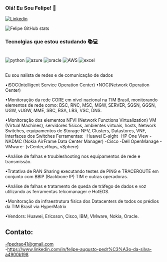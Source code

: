 

### Olá! Eu Sou Felipe! 👋


[![Linkedin](https://img.shields.io/badge/LinkedIn-0077B5?style=for-the-badge&logo=linkedin&logoColor=white)](https://www.linkedin.com/in/felipe-augusto-pedr%C3%A3o-da-silva-a4900b198)

![Felipe GitHub stats](https://github-readme-stats.vercel.app/api?username=felipeaugusto2001&show_icons=true&theme=tokyonight)

### Tecnolgias que estou estudando 📚💻

<div style="display: inline_block"><br/>
    <img align="center" alt="python" src="https://img.shields.io/badge/Python-3776AB?style=for-the-badge&logo=python&logoColor=white" />
    <img align="center" alt="azure" src="https://img.shields.io/badge/Microsoft_Azure-0089D6?style=for-the-badge&logo=microsoft-azure&logoColor=white" />
     <img align="center" alt="oracle" src="https://img.shields.io/badge/Oracle-F80000?style=for-the-badge&logo=oracle&logoColor=black" />
      <img align="center" alt="AWS" src="https://img.shields.io/badge/Amazon_AWS-232F3E?style=for-the-badge&logo=amazon-aws&logoColor=white" />
      <img align="center" alt="excel" src="https://img.shields.io/badge/Microsoft_Excel-217346?style=for-the-badge&logo=microsoft-excel&logoColor=white" />
</div><br/>

Eu sou nalista de redes e de comunicação de dados

•iSOC(Intelligent Service Operation Center)
•NOC(Network Operation Center)

•Monitoração da rede CORE em nível nacional na TIM Brasil, monitorando elementos de rede como: BSC, RNC, MSC, MGW, SERVER, SGSN, GGSN, UGW, vUGW, MME, SBC, RSA, LBS, VSC, DNS.

•Monitoração dos elementos NFVI (Network Functions Virtualization) VM (Virtual Machines), servidores físicos, ambientes virtuais, hosts, Network Switches, equipamentos de Storage NFV, Clusters, Datastores, VNF, Interfaces dos Switches
Ferramentas:
-Huawei E-sight
-HP One View
-NADMC (Nokia AirFrame Data Center Manager)
-Cisco
-Dell OpenManage
-VMware- (vCenter,vRops, vSphere)

•Análise de falhas e troubleshooting nos equipamentos de rede e transmissão.

•Tratativa de RAN Sharing executando testes de PING e TRACEROUTE em conjunto com BBIP (Backbone IP) TIM e outras operadoras.

•Análise de falhas e tratamento de queda de tráfego de dados e voz utilizando as ferramentas telcomanager e HotEOS.

•Monitoração da infraestrutura física dos Datacenters de todos os prédios da TIM Brasil via HyperMatrix

•Vendors: Huawei, Ericsson, Cisco, IBM, VMware, Nokia, Oracle.

## Contato:

-fpedrao41@gmail.com<br/>
-https://www.linkedin.com/in/felipe-augusto-pedr%C3%A3o-da-silva-a4900b198<br/>
